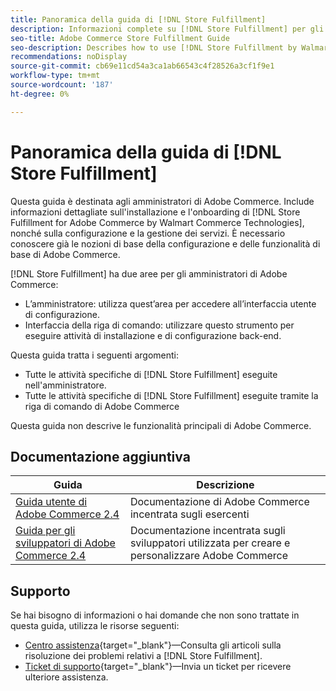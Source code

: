 ```yaml
---
title: Panoramica della guida di [!DNL Store Fulfillment]
description: Informazioni complete su [!DNL Store Fulfillment] per gli amministratori di Adobe Commerce, incluse installazione e onboarding.
seo-title: Adobe Commerce Store Fulfillment Guide
seo-description: Describes how to use [!DNL Store Fulfillment by Walmart Commerce Technologies] services with Adobe Commerce.
recommendations: noDisplay
source-git-commit: cb69e11cd54a3ca1ab66543c4f28526a3cf1f9e1
workflow-type: tm+mt
source-wordcount: '187'
ht-degree: 0%

---
```


# Panoramica della guida di [!DNL Store Fulfillment]

Questa guida è destinata agli amministratori di Adobe Commerce. Include informazioni dettagliate sull&#39;installazione e l&#39;onboarding di [!DNL Store Fulfillment for Adobe Commerce by Walmart Commerce Technologies], nonché sulla configurazione e la gestione dei servizi. È necessario conoscere già le nozioni di base della configurazione e delle funzionalità di base di Adobe Commerce.

[!DNL Store Fulfillment] ha due aree per gli amministratori di Adobe Commerce:

* L’amministratore: utilizza quest’area per accedere all’interfaccia utente di configurazione.
* Interfaccia della riga di comando: utilizzare questo strumento per eseguire attività di installazione e di configurazione back-end.

Questa guida tratta i seguenti argomenti:

* Tutte le attività specifiche di [!DNL Store Fulfillment] eseguite nell&#39;amministratore.
* Tutte le attività specifiche di [!DNL Store Fulfillment] eseguite tramite la riga di comando di Adobe Commerce

Questa guida non descrive le funzionalità principali di Adobe Commerce.

## Documentazione aggiuntiva

| Guida | Descrizione |
|-----------------------------------------------------------------------|----------------------------------------------------------------------------|
| [Guida utente di Adobe Commerce 2.4](https://experienceleague.adobe.com/en/docs/commerce-admin/user-guides/home) | Documentazione di Adobe Commerce incentrata sugli esercenti |
| [Guida per gli sviluppatori di Adobe Commerce 2.4](https://developer.adobe.com/commerce/docs/) | Documentazione incentrata sugli sviluppatori utilizzata per creare e personalizzare Adobe Commerce |

## Supporto

Se hai bisogno di informazioni o hai domande che non sono trattate in questa guida, utilizza le risorse seguenti:

* [Centro assistenza](https://experienceleague.adobe.com/docs/commerce-knowledge-base/kb/help-center-guide/magento-help-center-user-guide.html#submit-ticket){target="_blank"}—Consulta gli articoli sulla risoluzione dei problemi relativi a [!DNL Store Fulfillment].
* [Ticket di supporto](https://experienceleague.adobe.com/docs/commerce-knowledge-base/kb/help-center-guide/magento-help-center-user-guide.html#submit-ticket){target="_blank"}—Invia un ticket per ricevere ulteriore assistenza.

